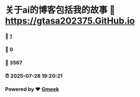 # 关于ai的博客包括我的故事 :link: https://gtasa202375.GitHub.io 
### :page_facing_up: [1](https://gtasa202375.GitHub.io/tag.html) 
### :speech_balloon: 0 
### :hibiscus: 3567 
### :alarm_clock: 2025-07-28 19:20:21 
### Powered by :heart: [Gmeek](https://github.com/Meekdai/Gmeek)
